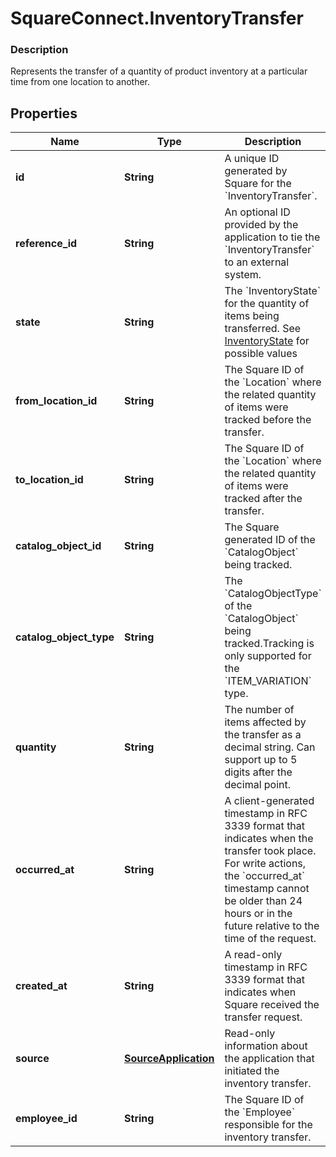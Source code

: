 # SquareConnect.InventoryTransfer

### Description

Represents the transfer of a quantity of product inventory at a particular time from one location to another.

## Properties
Name | Type | Description | Notes
------------ | ------------- | ------------- | -------------
**id** | **String** | A unique ID generated by Square for the &#x60;InventoryTransfer&#x60;. | [optional] 
**reference_id** | **String** | An optional ID provided by the application to tie the &#x60;InventoryTransfer&#x60; to an external system. | [optional] 
**state** | **String** | The &#x60;InventoryState&#x60; for the quantity of items being transferred. See [InventoryState](#type-inventorystate) for possible values | [optional] 
**from_location_id** | **String** | The Square ID of the &#x60;Location&#x60; where the related quantity of items were tracked before the transfer. | [optional] 
**to_location_id** | **String** | The Square ID of the &#x60;Location&#x60; where the related quantity of items were tracked after the transfer. | [optional] 
**catalog_object_id** | **String** | The Square generated ID of the &#x60;CatalogObject&#x60; being tracked. | [optional] 
**catalog_object_type** | **String** | The &#x60;CatalogObjectType&#x60; of the &#x60;CatalogObject&#x60; being tracked.Tracking is only supported for the &#x60;ITEM_VARIATION&#x60; type. | [optional] 
**quantity** | **String** | The number of items affected by the transfer as a decimal string. Can support up to 5 digits after the decimal point. | [optional] 
**occurred_at** | **String** | A client-generated timestamp in RFC 3339 format that indicates when the transfer took place. For write actions, the &#x60;occurred_at&#x60; timestamp cannot be older than 24 hours or in the future relative to the time of the request. | [optional] 
**created_at** | **String** | A read-only timestamp in RFC 3339 format that indicates when Square received the transfer request. | [optional] 
**source** | [**SourceApplication**](SourceApplication.md) | Read-only information about the application that initiated the inventory transfer. | [optional] 
**employee_id** | **String** | The Square ID of the &#x60;Employee&#x60; responsible for the inventory transfer. | [optional] 


